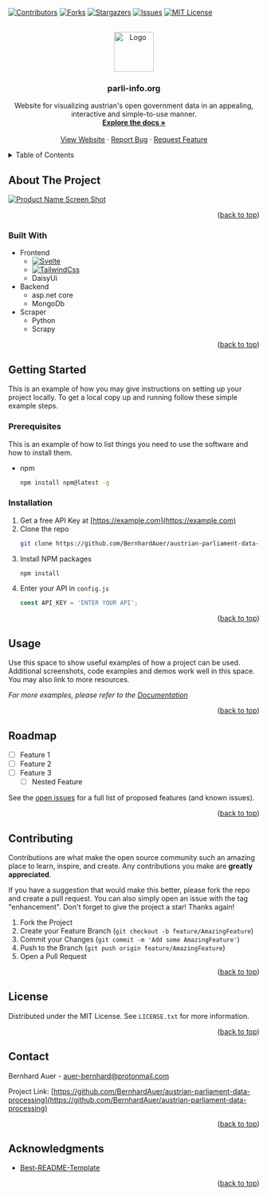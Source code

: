 <a name="readme-top"></a>
<!--
This readme is based on the following template: https://github.com/othneildrew/Best-README-Template
MIT License

Copyright (c) 2021 Othneil Drew

Permission is hereby granted, free of charge, to any person obtaining a copy
of this software and associated documentation files (the "Software"), to deal
in the Software without restriction, including without limitation the rights
to use, copy, modify, merge, publish, distribute, sublicense, and/or sell
copies of the Software, and to permit persons to whom the Software is
furnished to do so, subject to the following conditions:

The above copyright notice and this permission notice shall be included in all
copies or substantial portions of the Software.

THE SOFTWARE IS PROVIDED "AS IS", WITHOUT WARRANTY OF ANY KIND, EXPRESS OR
IMPLIED, INCLUDING BUT NOT LIMITED TO THE WARRANTIES OF MERCHANTABILITY,
FITNESS FOR A PARTICULAR PURPOSE AND NONINFRINGEMENT. IN NO EVENT SHALL THE
AUTHORS OR COPYRIGHT HOLDERS BE LIABLE FOR ANY CLAIM, DAMAGES OR OTHER
LIABILITY, WHETHER IN AN ACTION OF CONTRACT, TORT OR OTHERWISE, ARISING FROM,
OUT OF OR IN CONNECTION WITH THE SOFTWARE OR THE USE OR OTHER DEALINGS IN THE
SOFTWARE.
-->



<!-- PROJECT SHIELDS -->
<!--
*** I'm using markdown "reference style" links for readability.
*** Reference links are enclosed in brackets [ ] instead of parentheses ( ).
*** See the bottom of this document for the declaration of the reference variables
*** for contributors-url, forks-url, etc. This is an optional, concise syntax you may use.
*** https://www.markdownguide.org/basic-syntax/#reference-style-links
-->
[![Contributors][contributors-shield]][contributors-url]
[![Forks][forks-shield]][forks-url]
[![Stargazers][stars-shield]][stars-url]
[![Issues][issues-shield]][issues-url]
[![MIT License][license-shield]][license-url]



<!-- PROJECT LOGO -->
<br />
<div align="center">
  <a href="https://github.com/BernhardAuer/austrian-parliament-data-processing">
    <img src="https://github.com/BernhardAuer/austrian-parliament-data-processing/assets/40627756/25024a9e-89cc-4141-8d9c-67e1db694c2a" alt="Logo" width="80" height="80">
  </a>

<h3 align="center">parli-info.org</h3>

  <p align="center">
    Website for visualizing austrian's open government data in an appealing, interactive and simple-to-use manner.
    <br />
    <a href="https://github.com/BernhardAuer/austrian-parliament-data-processing"><strong>Explore the docs »</strong></a>
    <br />
    <br />
    <a href="https://parli-info.org">View Website</a>
    ·
    <a href="https://github.com/BernhardAuer/austrian-parliament-data-processing/issues">Report Bug</a>
    ·
    <a href="https://github.com/BernhardAuer/austrian-parliament-data-processing/issues">Request Feature</a>
  </p>
</div>



<!-- TABLE OF CONTENTS -->
<details>
  <summary>Table of Contents</summary>
  <ol>
    <li>
      <a href="#about-the-project">About The Project</a>
      <ul>
        <li><a href="#built-with">Built With</a></li>
      </ul>
    </li>
    <li>
      <a href="#getting-started">Getting Started</a>
      <ul>
        <li><a href="#prerequisites">Prerequisites</a></li>
        <li><a href="#installation">Installation</a></li>
      </ul>
    </li>
    <li><a href="#usage">Usage</a></li>
    <li><a href="#roadmap">Roadmap</a></li>
    <li><a href="#contributing">Contributing</a></li>
    <li><a href="#license">License</a></li>
    <li><a href="#contact">Contact</a></li>
    <li><a href="#acknowledgments">Acknowledgments</a></li>
  </ol>
</details>



<!-- ABOUT THE PROJECT -->
## About The Project

[![Product Name Screen Shot][product-screenshot]](https://parli-info.org/wortmeldungsarten)



<p align="right">(<a href="#readme-top">back to top</a>)</p>



### Built With
* Frontend
  * [![Svelte][Svelte.dev]][Svelte-url]
  * [![TailwindCss][tailwindcss]][tailwindcss-url]
  * DaisyUi
* Backend
  * asp.net core
  * MongoDb
* Scraper
  * Python
  * Scrapy

<p align="right">(<a href="#readme-top">back to top</a>)</p>



<!-- GETTING STARTED -->
## Getting Started

This is an example of how you may give instructions on setting up your project locally.
To get a local copy up and running follow these simple example steps.

### Prerequisites

This is an example of how to list things you need to use the software and how to install them.
* npm
  ```sh
  npm install npm@latest -g
  ```

### Installation

1. Get a free API Key at [https://example.com](https://example.com)
2. Clone the repo
   ```sh
   git clone https://github.com/BernhardAuer/austrian-parliament-data-processing.git
   ```
3. Install NPM packages
   ```sh
   npm install
   ```
4. Enter your API in `config.js`
   ```js
   const API_KEY = 'ENTER YOUR API';
   ```

<p align="right">(<a href="#readme-top">back to top</a>)</p>



<!-- USAGE EXAMPLES -->
## Usage

Use this space to show useful examples of how a project can be used. Additional screenshots, code examples and demos work well in this space. You may also link to more resources.

_For more examples, please refer to the [Documentation](https://example.com)_

<p align="right">(<a href="#readme-top">back to top</a>)</p>



<!-- ROADMAP -->
## Roadmap

- [ ] Feature 1
- [ ] Feature 2
- [ ] Feature 3
    - [ ] Nested Feature

See the [open issues](https://github.com/BernhardAuer/austrian-parliament-data-processing/issues) for a full list of proposed features (and known issues).

<p align="right">(<a href="#readme-top">back to top</a>)</p>



<!-- CONTRIBUTING -->
## Contributing

Contributions are what make the open source community such an amazing place to learn, inspire, and create. Any contributions you make are **greatly appreciated**.

If you have a suggestion that would make this better, please fork the repo and create a pull request. You can also simply open an issue with the tag "enhancement".
Don't forget to give the project a star! Thanks again!

1. Fork the Project
2. Create your Feature Branch (`git checkout -b feature/AmazingFeature`)
3. Commit your Changes (`git commit -m 'Add some AmazingFeature'`)
4. Push to the Branch (`git push origin feature/AmazingFeature`)
5. Open a Pull Request

<p align="right">(<a href="#readme-top">back to top</a>)</p>



<!-- LICENSE -->
## License

Distributed under the MIT License. See `LICENSE.txt` for more information.

<p align="right">(<a href="#readme-top">back to top</a>)</p>



<!-- CONTACT -->
## Contact

Bernhard Auer - auer-bernhard@protonmail.com

Project Link: [https://github.com/BernhardAuer/austrian-parliament-data-processing](https://github.com/BernhardAuer/austrian-parliament-data-processing)

<p align="right">(<a href="#readme-top">back to top</a>)</p>



<!-- ACKNOWLEDGMENTS -->
## Acknowledgments

* [Best-README-Template](https://github.com/othneildrew/Best-README-Template)

<p align="right">(<a href="#readme-top">back to top</a>)</p>



<!-- MARKDOWN LINKS & IMAGES -->
<!-- https://www.markdownguide.org/basic-syntax/#reference-style-links -->
[contributors-shield]: https://img.shields.io/github/contributors/BernhardAuer/austrian-parliament-data-processing.svg?style=for-the-badge
[contributors-url]: https://github.com/BernhardAuer/austrian-parliament-data-processing/graphs/contributors
[forks-shield]: https://img.shields.io/github/forks/BernhardAuer/austrian-parliament-data-processing.svg?style=for-the-badge
[forks-url]: https://github.com/BernhardAuer/austrian-parliament-data-processing/network/members
[stars-shield]: https://img.shields.io/github/stars/BernhardAuer/austrian-parliament-data-processing.svg?style=for-the-badge
[stars-url]: https://github.com/BernhardAuer/austrian-parliament-data-processing/stargazers
[issues-shield]: https://img.shields.io/github/issues/BernhardAuer/austrian-parliament-data-processing.svg?style=for-the-badge
[issues-url]: https://github.com/BernhardAuer/austrian-parliament-data-processing/issues
[license-shield]: https://img.shields.io/github/license/BernhardAuer/austrian-parliament-data-processing.svg?style=for-the-badge
[license-url]: https://github.com/BernhardAuer/austrian-parliament-data-processing/blob/master/LICENSE.txt
[linkedin-shield]: https://img.shields.io/badge/-LinkedIn-black.svg?style=for-the-badge&logo=linkedin&colorB=555
[linkedin-url]: https://linkedin.com/in/linkedin_username
[product-screenshot]: https://github.com/BernhardAuer/austrian-parliament-data-processing/assets/40627756/50ebf8aa-4b73-48b3-8c22-7cb70b833ec2
[tailwindcss]: https://img.shields.io/badge/tailwindcss-0F172A?&logo=tailwindcss&style=for-the-badge&logoColor=FF3E00
[tailwindcss-url]: https://tailwindcss.com/
[React.js]: https://img.shields.io/badge/React-20232A?style=for-the-badge&logo=react&logoColor=61DAFB
[React-url]: https://reactjs.org/
[Vue.js]: https://img.shields.io/badge/Vue.js-35495E?style=for-the-badge&logo=vuedotjs&logoColor=4FC08D
[Vue-url]: https://vuejs.org/
[Angular.io]: https://img.shields.io/badge/Angular-DD0031?style=for-the-badge&logo=angular&logoColor=white
[Angular-url]: https://angular.io/
[Svelte.dev]: https://img.shields.io/badge/Svelte-4A4A55?style=for-the-badge&logo=svelte&logoColor=FF3E00
[Svelte-url]: https://svelte.dev/
[Laravel.com]: https://img.shields.io/badge/Laravel-FF2D20?style=for-the-badge&logo=laravel&logoColor=white
[Laravel-url]: https://laravel.com
[Bootstrap.com]: https://img.shields.io/badge/Bootstrap-563D7C?style=for-the-badge&logo=bootstrap&logoColor=white
[Bootstrap-url]: https://getbootstrap.com
[JQuery.com]: https://img.shields.io/badge/jQuery-0769AD?style=for-the-badge&logo=jquery&logoColor=white
[JQuery-url]: https://jquery.com 

